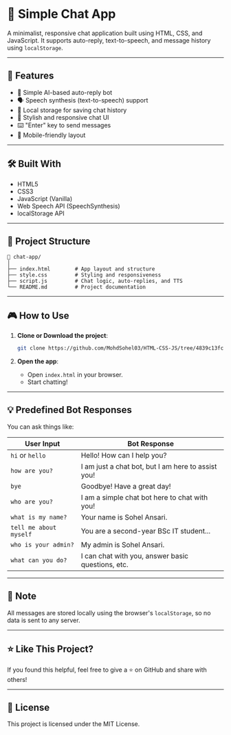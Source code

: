 # 💬 Simple Chat App

A minimalist, responsive chat application built using HTML, CSS, and JavaScript. It supports auto-reply, text-to-speech, and message history using `localStorage`.

---

## 🚀 Features

- 🧠 Simple AI-based auto-reply bot
- 🗣️ Speech synthesis (text-to-speech) support
- 💾 Local storage for saving chat history
- 💬 Stylish and responsive chat UI
- ⌨️ "Enter" key to send messages
- 📱 Mobile-friendly layout

---

## 🛠️ Built With

- HTML5
- CSS3
- JavaScript (Vanilla)
- Web Speech API (SpeechSynthesis)
- localStorage API

---

## 📂 Project Structure

```
📁 chat-app/
│
├── index.html        # App layout and structure
├── style.css         # Styling and responsiveness
├── script.js         # Chat logic, auto-replies, and TTS
└── README.md         # Project documentation
```

---

## 🎮 How to Use

1. **Clone or Download the project**:
   ```bash
   git clone https://github.com/MohdSohel03/HTML-CSS-JS/tree/4839c13fc8e14826a10fbd26e5bf5718cd65cff1/Chatbot
   ```

2. **Open the app**:
   - Open `index.html` in your browser.
   - Start chatting!

---

## 💡 Predefined Bot Responses

You can ask things like:

| User Input             | Bot Response                                          |
|------------------------|-------------------------------------------------------|
| `hi` or `hello`        | Hello! How can I help you?                            |
| `how are you?`         | I am just a chat bot, but I am here to assist you!   |
| `bye`                  | Goodbye! Have a great day!                           |
| `who are you?`         | I am a simple chat bot here to chat with you!        |
| `what is my name?`     | Your name is Sohel Ansari.                           |
| `tell me about myself` | You are a second-year BSc IT student...              |
| `who is your admin?`   | My admin is Sohel Ansari.                            |
| `what can you do?`     | I can chat with you, answer basic questions, etc.    |

---

## 🔐 Note

All messages are stored locally using the browser's `localStorage`, so no data is sent to any server.

---

## ⭐ Like This Project?

If you found this helpful, feel free to give a ⭐ on GitHub and share with others!

---

## 🪪 License

This project is licensed under the MIT License.
